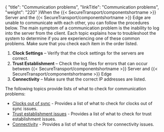 {
    "title": "Communication problems",
    "linkTitle": "Communication problems",
    "weight": "220"
}When the {{< SecureTransport/componentshortname  >}} Server and the {{< SecureTransport/componentshortname  >}} Edge are unable to communicate with each other, you can follow the procedures below. The main symptom of a communication problem is the inability to log into the server from the client. Each topic explains how to troubleshoot the system to determine if you are experiencing one of these common problems. Make sure that you check each item in the order listed.

1.  **Clock Settings** – Verify that the clock settings for the servers are correct.
2.  **Trust Establishment** – Check the log files for errors that can occur between {{< SecureTransport/componentshortname >}} Server and {{< SecureTransport/componentshortname >}} Edge
3.  **Connectivity** – Make sure that the correct IP addresses are listed.

The following topics provide lists of what to check for communication problems:

-   <a href="c_st_clocks_out_of_sync" class="MCXref xref">Clocks out of sync</a> - Provides a list of what to check for clocks out of sync issues.
-   <a href="c_st_trust_establishment_issues" class="MCXref xref">Trust establishment issues</a> - Provides a list of what to check for trust establishment issues.
-   <a href="c_st_connectivity" class="MCXref xref">Connectivity</a> - Provides a list of what to check for connectivity issues.
